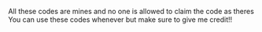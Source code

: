 All these codes are mines and no one is allowed to claim the code as theres
You can use these codes whenever but make sure to give me credit!!
